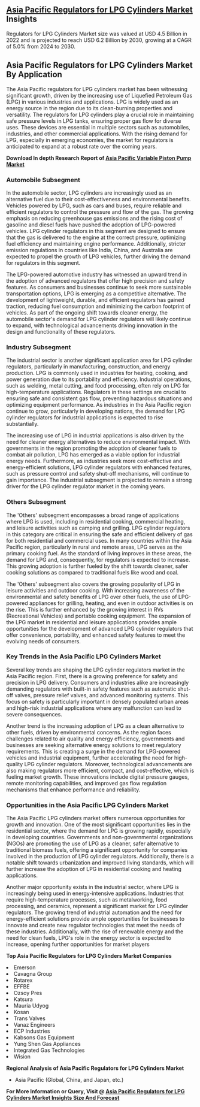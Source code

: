 <h2><a href="https://www.verifiedmarketreports.com/download-sample/?rid=328162&amp;utm_source=Github-Feb&amp;utm_medium=225" target="_blank">Asia Pacific Regulators for LPG Cylinders Market</a> Insights</h2><p>Regulators for LPG Cylinders Market size was valued at USD 4.5 Billion in 2022 and is projected to reach USD 6.2 Billion by 2030, growing at a CAGR of 5.0% from 2024 to 2030.</p><p><h2>Asia Pacific Regulators for LPG Cylinders Market By Application</h2> <p>The Asia Pacific regulators for LPG cylinders market has been witnessing significant growth, driven by the increasing use of Liquefied Petroleum Gas (LPG) in various industries and applications. LPG is widely used as an energy source in the region due to its clean-burning properties and versatility. The regulators for LPG cylinders play a crucial role in maintaining safe pressure levels in LPG tanks, ensuring proper gas flow for diverse uses. These devices are essential in multiple sectors such as automobiles, industries, and other commercial applications. With the rising demand for LPG, especially in emerging economies, the market for regulators is anticipated to expand at a robust rate over the coming years. <strong><p><strong>Download In depth Research Report of <a href="https://www.verifiedmarketreports.com/download-sample/?rid=236118&amp;utm_source=Pulse-Dec&amp;utm_medium=225" target="_blank">Asia Pacific Variable Piston Pump Market</a></strong></p></strong></p> <h3>Automobile Subsegment</h3> <p>In the automobile sector, LPG cylinders are increasingly used as an alternative fuel due to their cost-effectiveness and environmental benefits. Vehicles powered by LPG, such as cars and buses, require reliable and efficient regulators to control the pressure and flow of the gas. The growing emphasis on reducing greenhouse gas emissions and the rising cost of gasoline and diesel fuels have pushed the adoption of LPG-powered vehicles. LPG cylinder regulators in this segment are designed to ensure that the gas is delivered to the engine at the correct pressure, optimizing fuel efficiency and maintaining engine performance. Additionally, stricter emission regulations in countries like India, China, and Australia are expected to propel the growth of LPG vehicles, further driving the demand for regulators in this segment.</p> <p>The LPG-powered automotive industry has witnessed an upward trend in the adoption of advanced regulators that offer high precision and safety features. As consumers and businesses continue to seek more sustainable transportation options, LPG is emerging as a competitive alternative. The development of lightweight, durable, and efficient regulators has gained traction, reducing fuel consumption and minimizing the carbon footprint of vehicles. As part of the ongoing shift towards cleaner energy, the automobile sector's demand for LPG cylinder regulators will likely continue to expand, with technological advancements driving innovation in the design and functionality of these regulators.</p> <h3>Industry Subsegment</h3> <p>The industrial sector is another significant application area for LPG cylinder regulators, particularly in manufacturing, construction, and energy production. LPG is commonly used in industries for heating, cooking, and power generation due to its portability and efficiency. Industrial operations, such as welding, metal cutting, and food processing, often rely on LPG for high-temperature applications. Regulators in these settings are crucial to ensuring safe and consistent gas flow, preventing hazardous situations and optimizing equipment performance. As industries in the Asia Pacific region continue to grow, particularly in developing nations, the demand for LPG cylinder regulators for industrial applications is expected to rise substantially.</p> <p>The increasing use of LPG in industrial applications is also driven by the need for cleaner energy alternatives to reduce environmental impact. With governments in the region promoting the adoption of cleaner fuels to combat air pollution, LPG has emerged as a viable option for industrial energy needs. Furthermore, as industries seek more cost-effective and energy-efficient solutions, LPG cylinder regulators with enhanced features, such as pressure control and safety shut-off mechanisms, will continue to gain importance. The industrial subsegment is projected to remain a strong driver for the LPG cylinder regulator market in the coming years.</p> <h3>Others Subsegment</h3> <p>The 'Others' subsegment encompasses a broad range of applications where LPG is used, including in residential cooking, commercial heating, and leisure activities such as camping and grilling. LPG cylinder regulators in this category are critical in ensuring the safe and efficient delivery of gas for both residential and commercial uses. In many countries within the Asia Pacific region, particularly in rural and remote areas, LPG serves as the primary cooking fuel. As the standard of living improves in these areas, the demand for LPG and, consequently, for regulators is expected to increase. This growing adoption is further fueled by the shift towards cleaner, safer cooking solutions as compared to traditional fuels like wood and coal.</p> <p>The 'Others' subsegment also covers the growing popularity of LPG in leisure activities and outdoor cooking. With increasing awareness of the environmental and safety benefits of LPG over other fuels, the use of LPG-powered appliances for grilling, heating, and even in outdoor activities is on the rise. This is further enhanced by the growing interest in RVs (Recreational Vehicles) and portable cooking equipment. The expansion of the LPG market in residential and leisure applications provides ample opportunities for the development of advanced LPG cylinder regulators that offer convenience, portability, and enhanced safety features to meet the evolving needs of consumers.</p> <h3>Key Trends in the Asia Pacific LPG Cylinders Market</h3> <p>Several key trends are shaping the LPG cylinder regulators market in the Asia Pacific region. First, there is a growing preference for safety and precision in LPG delivery. Consumers and industries alike are increasingly demanding regulators with built-in safety features such as automatic shut-off valves, pressure relief valves, and advanced monitoring systems. This focus on safety is particularly important in densely populated urban areas and high-risk industrial applications where any malfunction can lead to severe consequences.</p> <p>Another trend is the increasing adoption of LPG as a clean alternative to other fuels, driven by environmental concerns. As the region faces challenges related to air quality and energy efficiency, governments and businesses are seeking alternative energy solutions to meet regulatory requirements. This is creating a surge in the demand for LPG-powered vehicles and industrial equipment, further accelerating the need for high-quality LPG cylinder regulators. Moreover, technological advancements are also making regulators more efficient, compact, and cost-effective, which is fueling market growth. These innovations include digital pressure gauges, remote monitoring capabilities, and improved gas flow regulation mechanisms that enhance performance and reliability.</p> <h3>Opportunities in the Asia Pacific LPG Cylinders Market</h3> <p>The Asia Pacific LPG cylinders market offers numerous opportunities for growth and innovation. One of the most significant opportunities lies in the residential sector, where the demand for LPG is growing rapidly, especially in developing countries. Governments and non-governmental organizations (NGOs) are promoting the use of LPG as a cleaner, safer alternative to traditional biomass fuels, offering a significant opportunity for companies involved in the production of LPG cylinder regulators. Additionally, there is a notable shift towards urbanization and improved living standards, which will further increase the adoption of LPG in residential cooking and heating applications.</p> <p>Another major opportunity exists in the industrial sector, where LPG is increasingly being used in energy-intensive applications. Industries that require high-temperature processes, such as metalworking, food processing, and ceramics, represent a significant market for LPG cylinder regulators. The growing trend of industrial automation and the need for energy-efficient solutions provide ample opportunities for businesses to innovate and create new regulator technologies that meet the needs of these industries. Additionally, with the rise of renewable energy and the need for clean fuels, LPG's role in the energy sector is expected to increase, opening further opportunities for market players</p><p><strong>Top Asia Pacific Regulators for LPG Cylinders Market Companies</strong></p><div data-test-id=""><p><li>Emerson</li><li> Cavagna Group</li><li> Rotarex</li><li> EFFBE</li><li> Ozsoy Pres</li><li> Katsura</li><li> Mauria Udyog</li><li> Kosan</li><li> Trans Valves</li><li> Vanaz Engineers</li><li> ECP Industries</li><li> Kabsons Gas Equipment</li><li> Yung Shen Gas Appliances</li><li> Integrated Gas Technologies</li><li> Wision</li></p><div><strong>Regional Analysis of&nbsp;Asia Pacific Regulators for LPG Cylinders Market</strong></div><ul><li dir="ltr"><p dir="ltr">Asia Pacific (Global, China, and Japan, etc.)</p></li></ul><p><strong>For More Information or Query, Visit @&nbsp;</strong><strong><a href="https://www.verifiedmarketreports.com/product/regulators-for-lpg-cylinders-market/?utm_source=Github-Feb&amp;utm_medium=225" target="_blank">Asia Pacific Regulators for LPG Cylinders Market Insights Size And Forecast</a></strong></p></div><h2>&nbsp;</h2><div data-test-id="">&nbsp;</div>

